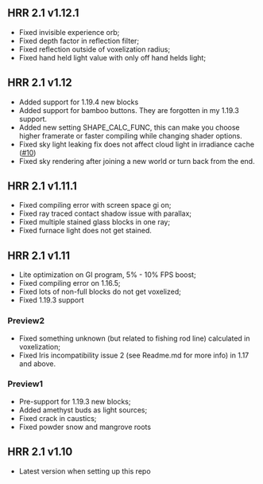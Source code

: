 ## HRR 2.1 v1.12.1

* Fixed invisible experience orb;
* Fixed depth factor in reflection filter;
* Fixed reflection outside of voxelization radius;
* Fixed hand held light value with only off hand helds light;

## HRR 2.1 v1.12

* Added support for 1.19.4 new blocks
* Added support for bamboo buttons. They are forgotten in my 1.19.3 support.
* Added new setting SHAPE_CALC_FUNC, this can make you choose higher framerate or faster compiling while changing shader options.
* Fixed sky light leaking fix does not affect cloud light in irradiance cache ([#10](https://github.com/GeForceLegend/SEUS_PTGI_GFME/issues/10))
* Fixed sky rendering after joining a new world or turn back from the end.

## HRR 2.1 v1.11.1

* Fixed compiling error with screen space gi on;
* Fixed ray traced contact shadow issue with parallax;
* Fixed multiple stained glass blocks in one ray;
* Fixed furnace light does not get stained.

## HRR 2.1 v1.11

* Lite optimization on GI program, 5% - 10% FPS boost;
* Fixed compiling error on 1.16.5;
* Fixed lots of non-full blocks do not get voxelized;
* Fixed 1.19.3 support

### Preview2

* Fixed something unknown (but related to fishing rod line) calculated in voxelization;
* Fixed Iris incompatibility issue 2 (see Readme.md for more info) in 1.17 and above.

### Preview1

* Pre-support for 1.19.3 new blocks;
* Added amethyst buds as light sources;
* Fixed crack in caustics;
* Fixed powder snow and mangrove roots

## HRR 2.1 v1.10

* Latest version when setting up this repo
